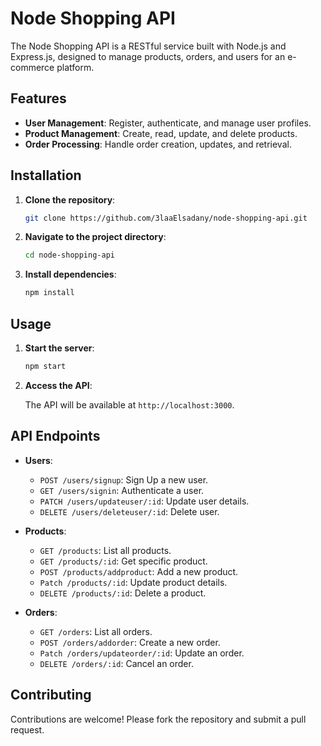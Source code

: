 
# Node Shopping API

The Node Shopping API is a RESTful service built with Node.js and Express.js, designed to manage products, orders, and users for an e-commerce platform.

## Features

- **User Management**: Register, authenticate, and manage user profiles.
- **Product Management**: Create, read, update, and delete products.
- **Order Processing**: Handle order creation, updates, and retrieval.

## Installation

1. **Clone the repository**:

   ```bash
   git clone https://github.com/3laaElsadany/node-shopping-api.git
   ```

2. **Navigate to the project directory**:

   ```bash
   cd node-shopping-api
   ```

3. **Install dependencies**:

   ```bash
   npm install
   ```

## Usage

1. **Start the server**:

   ```bash
   npm start
   ```

2. **Access the API**:

   The API will be available at `http://localhost:3000`.

## API Endpoints

- **Users**:
  - `POST /users/signup`: Sign Up a new user.
  - `GET /users/signin`: Authenticate a user.
  - `PATCH /users/updateuser/:id`: Update user details.
  - `DELETE /users/deleteuser/:id`: Delete user.

- **Products**:
  - `GET /products`: List all products.
  - `GET /products/:id`: Get specific product.
  - `POST /products/addproduct`: Add a new product.
  - `Patch /products/:id`: Update product details.
  - `DELETE /products/:id`: Delete a product.

- **Orders**:
  - `GET /orders`: List all orders.
  - `POST /orders/addorder`: Create a new order.
  - `Patch /orders/updateorder/:id`: Update an order.
  - `DELETE /orders/:id`: Cancel an order.

## Contributing

Contributions are welcome! Please fork the repository and submit a pull request.


